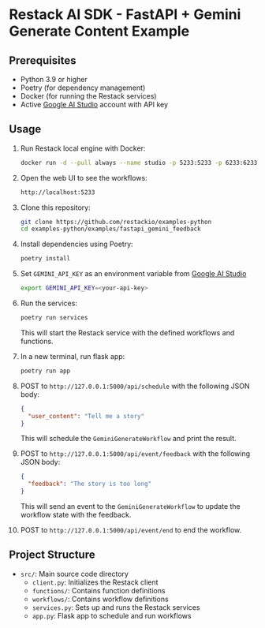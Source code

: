 # Restack AI SDK - FastAPI + Gemini Generate Content Example

## Prerequisites

- Python 3.9 or higher
- Poetry (for dependency management)
- Docker (for running the Restack services)
- Active [Google AI Studio](https://aistudio.google.com) account with API key

## Usage

1. Run Restack local engine with Docker:

   ```bash
   docker run -d --pull always --name studio -p 5233:5233 -p 6233:6233 -p 7233:7233 ghcr.io/restackio/engine:main
   ```

2. Open the web UI to see the workflows:

   ```bash
   http://localhost:5233
   ```

3. Clone this repository:

   ```bash
   git clone https://github.com/restackio/examples-python
   cd examples-python/examples/fastapi_gemini_feedback
   ```

4. Install dependencies using Poetry:

   ```bash
   poetry install
   ```

5. Set `GEMINI_API_KEY` as an environment variable from [Google AI Studio](https://aistudio.google.com)

   ```bash
   export GEMINI_API_KEY=<your-api-key>
   ```

6. Run the services:

   ```bash
   poetry run services
   ```

   This will start the Restack service with the defined workflows and functions.

7. In a new terminal, run flask app:

   ```bash
   poetry run app
   ```

8. POST to `http://127.0.0.1:5000/api/schedule` with the following JSON body:

   ```json
   {
     "user_content": "Tell me a story"
   }
   ```

   This will schedule the `GeminiGenerateWorkflow` and print the result.

9. POST to `http://127.0.0.1:5000/api/event/feedback` with the following JSON body:

   ```json
   {
     "feedback": "The story is too long"
   }
   ```

   This will send an event to the `GeminiGenerateWorkflow` to update the workflow state with the feedback.

10. POST to `http://127.0.0.1:5000/api/event/end` to end the workflow.

## Project Structure

- `src/`: Main source code directory
  - `client.py`: Initializes the Restack client
  - `functions/`: Contains function definitions
  - `workflows/`: Contains workflow definitions
  - `services.py`: Sets up and runs the Restack services
  - `app.py`: Flask app to schedule and run workflows
